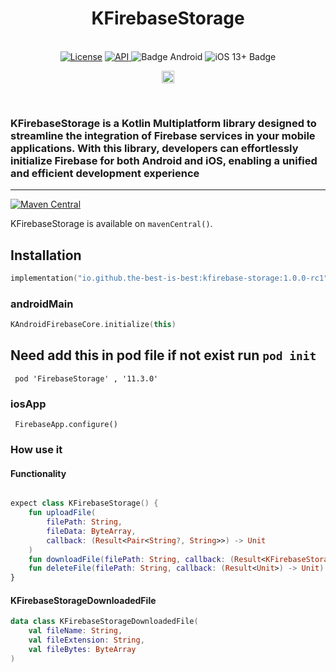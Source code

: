 <h1 align="center">KFirebaseStorage</h1><br>
<div align="center">
<a href="https://opensource.org/licenses/Apache-2.0"><img alt="License" src="https://img.shields.io/badge/License-Apache%202.0-blue.svg"/></a>
<a href="https://android-arsenal.com/api?level=21" rel="nofollow">
    <img alt="API" src="https://img.shields.io/badge/API-21%2B-brightgreen.svg?style=flat" style="max-width: 100%;">
</a>
  <img src="https://img.shields.io/badge/Platform-Android-brightgreen.svg?logo=android" alt="Badge Android" />
  <img src="https://img.shields.io/badge/iOS-13%2B-blue.svg?logo=apple" alt="iOS 13+ Badge" />

<a href="https://github.com/the-best-is-best/"><img alt="Profile" src="https://img.shields.io/badge/github-%23181717.svg?&style=for-the-badge&logo=github&logoColor=white" height="20"/></a>
</div>

<br>

### KFirebaseStorage is a Kotlin Multiplatform library designed to streamline the integration of Firebase services in your mobile applications. With this library, developers can effortlessly initialize Firebase for both Android and iOS, enabling a unified and efficient development experience

<hr>

[![Maven Central](https://img.shields.io/maven-central/v/io.github.the-best-is-best/kfirebase-core)](https://central.sonatype.com/artifact/io.github.the-best-is-best/kfirebase-core)

KFirebaseStorage is available on `mavenCentral()`.

## Installation

```kotlin
implementation("io.github.the-best-is-best:kfirebase-storage:1.0.0-rc1")
```

### androidMain

```kotlin
KAndroidFirebaseCore.initialize(this)
```

## Need add this in pod file if not exist run ` pod init `

```pod
 pod 'FirebaseStorage' , '11.3.0'
```

### iosApp

```ios
 FirebaseApp.configure()
```

### How use it

#### Functionality

```kotlin

expect class KFirebaseStorage() {
    fun uploadFile(
        filePath: String,
        fileData: ByteArray,
        callback: (Result<Pair<String?, String>>) -> Unit
    )
    fun downloadFile(filePath: String, callback: (Result<KFirebaseStorageDownloadedFile?>) -> Unit)
    fun deleteFile(filePath: String, callback: (Result<Unit>) -> Unit)
}

```

#### KFirebaseStorageDownloadedFile

```kotlin
data class KFirebaseStorageDownloadedFile(
    val fileName: String,
    val fileExtension: String,
    val fileBytes: ByteArray
)
```
